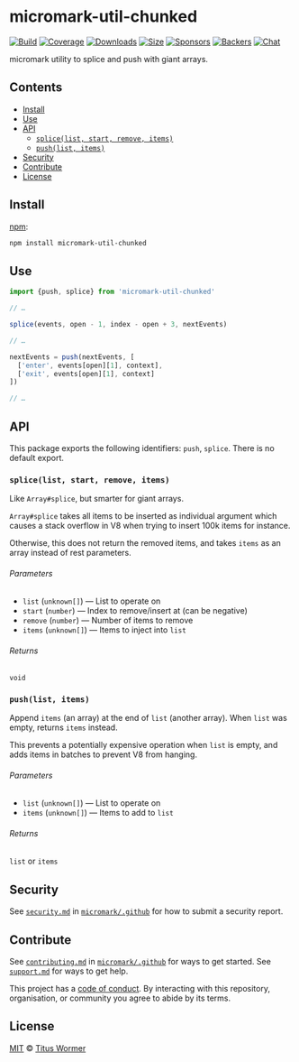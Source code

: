 # micromark-util-chunked

[![Build][build-badge]][build]
[![Coverage][coverage-badge]][coverage]
[![Downloads][downloads-badge]][downloads]
[![Size][bundle-size-badge]][bundle-size]
[![Sponsors][sponsors-badge]][opencollective]
[![Backers][backers-badge]][opencollective]
[![Chat][chat-badge]][chat]

micromark utility to splice and push with giant arrays.

## Contents

*   [Install](#install)
*   [Use](#use)
*   [API](#api)
    *   [`splice(list, start, remove, items)`](#splicelist-start-remove-items)
    *   [`push(list, items)`](#pushlist-items)
*   [Security](#security)
*   [Contribute](#contribute)
*   [License](#license)

## Install

[npm][]:

```sh
npm install micromark-util-chunked
```

## Use

```js
import {push, splice} from 'micromark-util-chunked'

// …

splice(events, open - 1, index - open + 3, nextEvents)

// …

nextEvents = push(nextEvents, [
  ['enter', events[open][1], context],
  ['exit', events[open][1], context]
])

// …
```

## API

This package exports the following identifiers: `push`, `splice`.
There is no default export.

### `splice(list, start, remove, items)`

Like `Array#splice`, but smarter for giant arrays.

`Array#splice` takes all items to be inserted as individual argument which
causes a stack overflow in V8 when trying to insert 100k items for instance.

Otherwise, this does not return the removed items, and takes `items` as an
array instead of rest parameters.

###### Parameters

*   `list` (`unknown[]`) — List to operate on
*   `start` (`number`) — Index to remove/insert at (can be negative)
*   `remove` (`number`) — Number of items to remove
*   `items` (`unknown[]`) — Items to inject into `list`

###### Returns

`void`

### `push(list, items)`

Append `items` (an array) at the end of `list` (another array).
When `list` was empty, returns `items` instead.

This prevents a potentially expensive operation when `list` is empty,
and adds items in batches to prevent V8 from hanging.

###### Parameters

*   `list` (`unknown[]`) — List to operate on
*   `items` (`unknown[]`) — Items to add to `list`

###### Returns

`list` or `items`

## Security

See [`security.md`][securitymd] in [`micromark/.github`][health] for how to
submit a security report.

## Contribute

See [`contributing.md`][contributing] in [`micromark/.github`][health] for ways
to get started.
See [`support.md`][support] for ways to get help.

This project has a [code of conduct][coc].
By interacting with this repository, organisation, or community you agree to
abide by its terms.

## License

[MIT][license] © [Titus Wormer][author]

<!-- Definitions -->

[build-badge]: https://github.com/micromark/micromark/workflows/main/badge.svg

[build]: https://github.com/micromark/micromark/actions

[coverage-badge]: https://img.shields.io/codecov/c/github/micromark/micromark.svg

[coverage]: https://codecov.io/github/micromark/micromark

[downloads-badge]: https://img.shields.io/npm/dm/micromark-util-chunked.svg

[downloads]: https://www.npmjs.com/package/micromark-util-chunked

[bundle-size-badge]: https://img.shields.io/bundlephobia/minzip/micromark-util-chunked.svg

[bundle-size]: https://bundlephobia.com/result?p=micromark-util-chunked

[sponsors-badge]: https://opencollective.com/unified/sponsors/badge.svg

[backers-badge]: https://opencollective.com/unified/backers/badge.svg

[opencollective]: https://opencollective.com/unified

[npm]: https://docs.npmjs.com/cli/install

[chat-badge]: https://img.shields.io/badge/chat-discussions-success.svg

[chat]: https://github.com/micromark/micromark/discussions

[license]: https://github.com/micromark/micromark/blob/main/license

[author]: https://wooorm.com

[health]: https://github.com/micromark/.github

[securitymd]: https://github.com/micromark/.github/blob/HEAD/security.md

[contributing]: https://github.com/micromark/.github/blob/HEAD/contributing.md

[support]: https://github.com/micromark/.github/blob/HEAD/support.md

[coc]: https://github.com/micromark/.github/blob/HEAD/code-of-conduct.md

